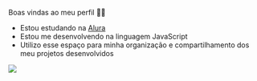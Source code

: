 Boas vindas ao meu perfil 💚💚


- Estou estudando na [Alura](https://www.alura.com.br)
- Estou me desenvolvendo na linguagem JavaScript
- Utilizo esse espaço para minha organização e compartilhamento dos meu projetos desenvolvidos

![](https://media1.tenor.com/m/KLuTeoYOhvEAAAAC/luke-skywalker-green-lightsaber.gif)
